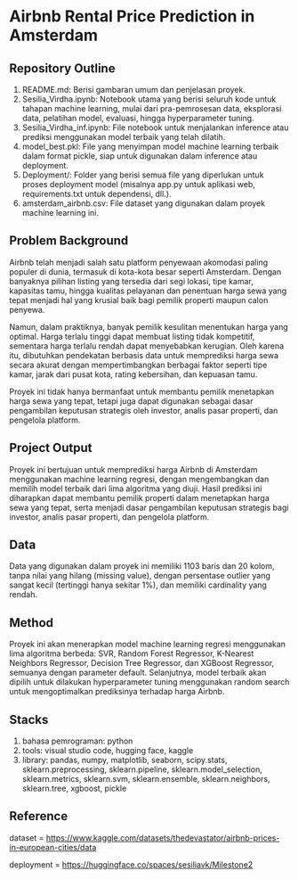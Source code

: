 # Airbnb Rental Price Prediction in Amsterdam 

## Repository Outline
1. README.md: Berisi gambaran umum dan penjelasan proyek.
2. Sesilia_Virdha.ipynb: Notebook utama yang berisi seluruh kode untuk tahapan machine learning, mulai dari pra-pemrosesan data, eksplorasi data, pelatihan model, evaluasi, hingga hyperparameter tuning.
3. Sesilia_Virdha_inf.ipynb: File notebook untuk menjalankan inference atau prediksi menggunakan model terbaik yang telah dilatih.
4. model_best.pkl: File yang menyimpan model machine learning terbaik dalam format pickle, siap untuk digunakan dalam inference atau deployment.
5. Deployment/: Folder yang berisi semua file yang diperlukan untuk proses deployment model (misalnya app.py untuk aplikasi web, requirements.txt untuk dependensi, dll.).
6. amsterdam_airbnb.csv: File dataset yang digunakan dalam proyek machine learning ini.

## Problem Background
Airbnb telah menjadi salah satu platform penyewaan akomodasi paling populer di dunia, termasuk di kota-kota besar seperti Amsterdam. Dengan banyaknya pilihan listing yang tersedia dari segi lokasi, tipe kamar, kapasitas tamu, hingga kualitas pelayanan dan penentuan harga sewa yang tepat menjadi hal yang krusial baik bagi pemilik properti maupun calon penyewa.

Namun, dalam praktiknya, banyak pemilik kesulitan menentukan harga yang optimal. Harga terlalu tinggi dapat membuat listing tidak kompetitif, sementara harga terlalu rendah dapat menyebabkan kerugian. Oleh karena itu, dibutuhkan pendekatan berbasis data untuk memprediksi harga sewa secara akurat dengan mempertimbangkan berbagai faktor seperti tipe kamar, jarak dari pusat kota, rating kebersihan, dan kepuasan tamu.

Proyek ini tidak hanya bermanfaat untuk membantu pemilik menetapkan harga sewa yang tepat, tetapi juga dapat digunakan sebagai dasar pengambilan keputusan strategis oleh investor, analis pasar properti, dan pengelola platform.

## Project Output
Proyek ini bertujuan untuk memprediksi harga Airbnb di Amsterdam menggunakan machine learning regresi, dengan mengembangkan dan memilih model terbaik dari lima algoritma yang diuji. Hasil prediksi ini diharapkan dapat membantu pemilik properti dalam menetapkan harga sewa yang tepat, serta menjadi dasar pengambilan keputusan strategis bagi investor, analis pasar properti, dan pengelola platform.

## Data
Data yang digunakan dalam proyek ini memiliki 1103 baris dan 20 kolom, tanpa nilai yang hilang (missing value), dengan persentase outlier yang sangat kecil (tertinggi hanya sekitar 1%), dan memiliki cardinality yang rendah.

## Method
Proyek ini akan menerapkan model machine learning regresi menggunakan lima algoritma berbeda: SVR, Random Forest Regressor, K-Nearest Neighbors Regressor, Decision Tree Regressor, dan XGBoost Regressor, semuanya dengan parameter default. Selanjutnya, model terbaik akan dipilih untuk dilakukan hyperparameter tuning menggunakan random search untuk mengoptimalkan prediksinya terhadap harga Airbnb.

## Stacks
1. bahasa pemrograman: python
2. tools: visual studio code, hugging face, kaggle
3. library: pandas, numpy, matplotlib, seaborn, scipy.stats, sklearn.preprocessing, sklearn.pipeline, sklearn.model_selection, sklearn.metrics, sklearn.svm, sklearn.ensemble, sklearn.neighbors, sklearn.tree, xgboost, pickle

## Reference
dataset = https://www.kaggle.com/datasets/thedevastator/airbnb-prices-in-european-cities/data

deployment = https://huggingface.co/spaces/sesiliavk/Milestone2
